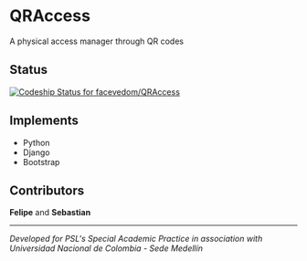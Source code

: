 # QRAccess

A physical access manager through QR codes

## Status
[ ![Codeship Status for facevedom/QRAccess](https://app.codeship.com/projects/ed1f5d60-f190-0134-3b07-0a10f412d679/status?branch=master)](https://app.codeship.com/projects/209430)

## Implements
* Python
* Django
* Bootstrap

## Contributors

**Felipe** and **Sebastian**

---

_Developed for PSL's Special Academic Practice in association with Universidad Nacional de Colombia - Sede Medellín_
